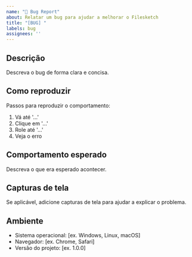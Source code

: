 ```yaml
---
name: "🐛 Bug Report"
about: Relatar um bug para ajudar a melhorar o Filesketch
title: "[BUG] "
labels: bug
assignees: ''
---
```


## Descrição
Descreva o bug de forma clara e concisa.

## Como reproduzir
Passos para reproduzir o comportamento:
1. Vá até '...'
2. Clique em '...'
3. Role até '...'
4. Veja o erro

## Comportamento esperado
Descreva o que era esperado acontecer.

## Capturas de tela
Se aplicável, adicione capturas de tela para ajudar a explicar o problema.

## Ambiente
- Sistema operacional: [ex. Windows, Linux, macOS]
- Navegador: [ex. Chrome, Safari]
- Versão do projeto: [ex. 1.0.0]
